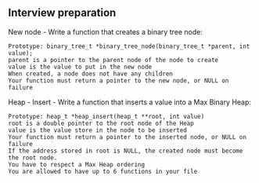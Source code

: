 ## Interview preparation
New node - Write a function that creates a binary tree node:

    Prototype: binary_tree_t *binary_tree_node(binary_tree_t *parent, int value);
    parent is a pointer to the parent node of the node to create
    value is the value to put in the new node
    When created, a node does not have any children
    Your function must return a pointer to the new node, or NULL on failure

Heap - Insert - Write a function that inserts a value into a Max Binary Heap:

    Prototype: heap_t *heap_insert(heap_t **root, int value)
    root is a double pointer to the root node of the Heap
    value is the value store in the node to be inserted
    Your function must return a pointer to the inserted node, or NULL on failure
    If the address stored in root is NULL, the created node must become the root node.
    You have to respect a Max Heap ordering
    You are allowed to have up to 6 functions in your file
